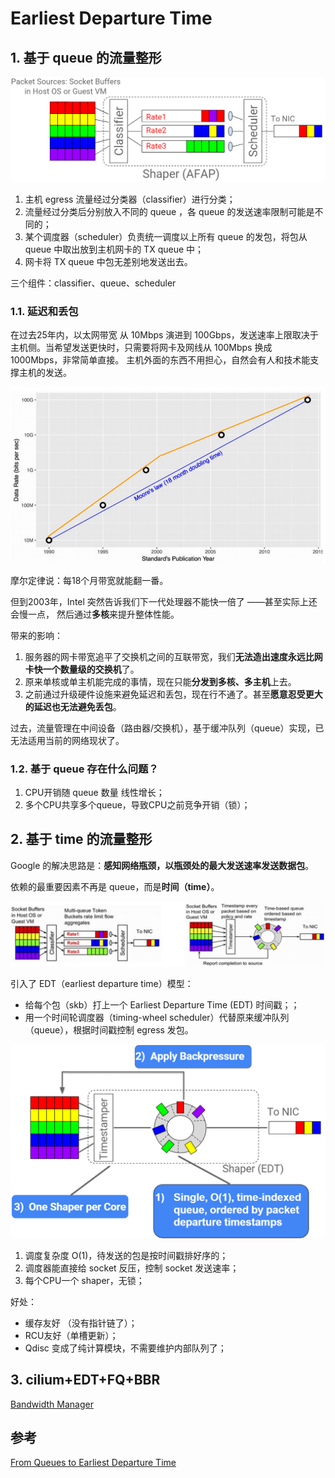 # Earliest Departure Time

## 1. 基于 queue 的流量整形

![shaper](./edt-images/shaping-with-queues.png)

1. 主机 egress 流量经过分类器（classifier）进行分类；
2. 流量经过分类后分别放入不同的 queue ，各 queue 的发送速率限制可能是不同的；
3. 某个调度器（scheduler）负责统一调度以上所有 queue 的发包，将包从 queue 中取出放到主机网卡的 TX queue 中；
4. 网卡将 TX queue 中包无差别地发送出去。

三个组件：classifier、queue、scheduler

### 1.1. 延迟和丢包

在过去25年内，以太网带宽 从 10Mbps 演进到 100Gbps，发送速率上限取决于主机侧。当希望发送更快时，只需要将网卡及网线从 100Mbps 换成 1000Mbps，非常简单直接。 主机外面的东西不用担心，自然会有人和技术能支撑主机的发送。

![moore](./edt-images/data-rate-growing-faster.png)

摩尔定律说：每18个月带宽就能翻一番。

但到2003年，Intel 突然告诉我们下一代处理器不能快一倍了 ——甚至实际上还会慢一点， 然后通过**多核**来提升整体性能。

带来的影响：

1. 服务器的网卡带宽追平了交换机之间的互联带宽，我们**无法造出速度永远比网卡快一个数量级的交换机**了。
2. 原来单核或单主机能完成的事情，现在只能**分发到多核、多主机**上去。
3. 之前通过升级硬件设施来避免延迟和丢包，现在行不通了。甚至**愿意忍受更大的延迟也无法避免丢包**。

过去，流量管理在中间设备（路由器/交换机），基于缓冲队列（queue）实现，已无法适用当前的网络现状了。

### 1.2. 基于 queue 存在什么问题？

1. CPU开销随 queue 数量 线性增长；
2. 多个CPU共享多个queue，导致CPU之前竞争开销（锁）；

## 2. 基于 time 的流量整形

Google 的解决思路是：**感知网络瓶颈，以瓶颈处的最大发送速率发送数据包**。

依赖的最重要因素不再是 queue，而是**时间（time）**。

![edt](./edt-images/token-bucket-vs-edt.png)

引入了 EDT（earliest departure time）模型：

- 给每个包（skb）打上一个 Earliest Departure Time (EDT) 时间戳；；
- 用一个时间轮调度器（timing-wheel scheduler）代替原来缓冲队列（queue），根据时间戳控制 egress 发包。

![Carousel](./edt-images/ts-based-shaper.png)

1. 调度复杂度 O(1)，待发送的包是按时间戳排好序的；
2. 调度器能直接给 socket 反压，控制 socket 发送速率；
3. 每个CPU一个 shaper，无锁；

好处：

- 缓存友好 （没有指针链了）；
- RCU友好（单槽更新）；
- Qdisc 变成了纯计算模块，不需要维护内部队列了；

## 3. cilium+EDT+FQ+BBR

[Bandwidth Manager](https://richard-joe.github.io/gitbook-note/cilium/bandwidth-manager.html)

## 参考

[From Queues to Earliest Departure Time](https://documents.pub/document/oct-2018-david-wetherall-presenter-nandita-dukkipati-talks2018davidwetherall.html?page=32)
